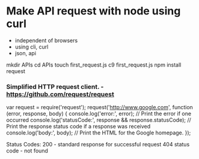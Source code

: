 # Make API request with node using curl
- independent of browsers
- using cli, curl <URL>
- json, api

mkdir APIs
cd APIs
touch first_request.js
c9 first_request.js
npm install request

### Simplified HTTP request client. - https://github.com/request/request

var request = require('request');
request('http://www.google.com', function (error, response, body) {
  console.log('error:', error); // Print the error if one occurred
  console.log('statusCode:', response && response.statusCode); // Print the response status code if a response was received
  console.log('body:', body); // Print the HTML for the Google homepage.
});

Status Codes:
200 - standard response for successful request
404 status code - not found

